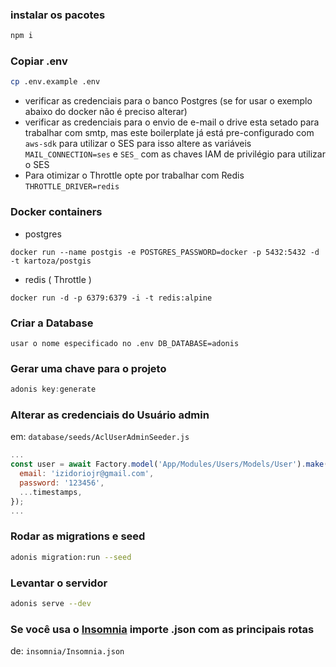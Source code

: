 ### instalar os pacotes 
```js
npm i
```
### Copiar .env
```bash
cp .env.example .env
```
- verificar as credenciais para o banco Postgres (se for usar o exemplo abaixo do docker não é preciso alterar)
- verificar as credenciais para o envio de e-mail o drive esta setado para trabalhar com smtp, mas este boilerplate já está pre-configurado com `aws-sdk` para utilizar o SES para isso altere as variáveis  `MAIL_CONNECTION=ses` e `SES_` com as chaves IAM de privilégio para utilizar o SES
- Para otimizar o Throttle opte por trabalhar com Redis `THROTTLE_DRIVER=redis`

### Docker containers
 * postgres
```
docker run --name postgis -e POSTGRES_PASSWORD=docker -p 5432:5432 -d -t kartoza/postgis
```
 * redis ( Throttle )
```
docker run -d -p 6379:6379 -i -t redis:alpine
```

### Criar a Database
`usar o nome especificado no .env DB_DATABASE=adonis`

### Gerar uma chave para o projeto
```js
adonis key:generate
```

### Alterar as credenciais do Usuário admin
em: `database/seeds/AclUserAdminSeeder.js`
```js
...
const user = await Factory.model('App/Modules/Users/Models/User').make({
  email: 'izidoriojr@gmail.com',
  password: '123456',
  ...timestamps,
});
...
```
### Rodar as migrations e seed
```bash
adonis migration:run --seed
```
### Levantar o servidor
```bash
adonis serve --dev
```
### Se você usa o [Insomnia](https://insomnia.rest/) importe .json com as principais rotas
de: `insomnia/Insomnia.json`
